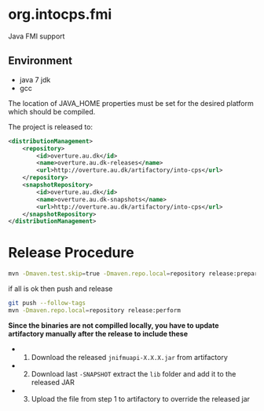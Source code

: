 # org.intocps.fmi
Java FMI support


## Environment

* java 7 jdk
* gcc


The location of JAVA_HOME properties must be set for the desired platform which should be compiled.



The project is released to:

```XML
<distributionManagement>
    <repository>
        <id>overture.au.dk</id>
        <name>overture.au.dk-releases</name>
        <url>http://overture.au.dk/artifactory/into-cps</url>
    </repository>
    <snapshotRepository>
        <id>overture.au.dk</id>
        <name>overture.au.dk-snapshots</name>
        <url>http://overture.au.dk/artifactory/into-cps</url>
    </snapshotRepository>
</distributionManagement>
```

# Release Procedure

```bash
mvn -Dmaven.test.skip=true -Dmaven.repo.local=repository release:prepare -DreleaseVersion=0.0.4 -DdevelopmentVersion=0.0.5-SNAPSHOT -DpushChanges=false
```

if all is ok then push and release

```bash
git push --follow-tags
mvn -Dmaven.repo.local=repository release:perform
```

**Since the binaries are not compilled locally, you have to update artifactory manually after the release to include these**

- 1. Download the released `jnifmuapi-X.X.X.jar` from artifactory
- 2. Download last `-SNAPSHOT` extract the `lib` folder and add it to the released JAR
- 3. Upload the file from step 1 to artifactory to override the released jar
